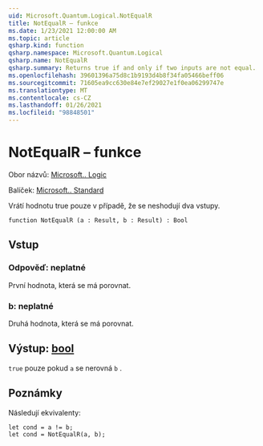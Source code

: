 ```yaml
---
uid: Microsoft.Quantum.Logical.NotEqualR
title: NotEqualR – funkce
ms.date: 1/23/2021 12:00:00 AM
ms.topic: article
qsharp.kind: function
qsharp.namespace: Microsoft.Quantum.Logical
qsharp.name: NotEqualR
qsharp.summary: Returns true if and only if two inputs are not equal.
ms.openlocfilehash: 39601396a75d8c1b9193d4b8f34fa05466beff06
ms.sourcegitcommit: 71605ea9cc630e84e7ef29027e1f0ea06299747e
ms.translationtype: MT
ms.contentlocale: cs-CZ
ms.lasthandoff: 01/26/2021
ms.locfileid: "98848501"
---
```

# <a name="notequalr-function"></a>NotEqualR – funkce

Obor názvů: [Microsoft.. Logic](xref:Microsoft.Quantum.Logical)

Balíček: [Microsoft.. Standard](https://nuget.org/packages/Microsoft.Quantum.Standard)


Vrátí hodnotu true pouze v případě, že se neshodují dva vstupy.

```qsharp
function NotEqualR (a : Result, b : Result) : Bool
```


## <a name="input"></a>Vstup

### <a name="a--__invalidresult__"></a>Odpověď: __neplatné <Result>__

První hodnota, která se má porovnat.


### <a name="b--__invalidresult__"></a>b: __neplatné <Result>__

Druhá hodnota, která se má porovnat.



## <a name="output--bool"></a>Výstup: [bool](xref:microsoft.quantum.lang-ref.bool)

`true` pouze pokud `a` se nerovná `b` .

## <a name="remarks"></a>Poznámky

Následují ekvivalenty:

```qsharp
let cond = a != b;
let cond = NotEqualR(a, b);
```